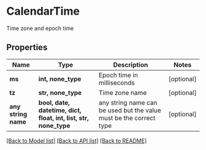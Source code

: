 # CalendarTime

Time zone and epoch time

## Properties
Name | Type | Description | Notes
------------ | ------------- | ------------- | -------------
**ms** | **int, none_type** | Epoch time in milliseconds | [optional] 
**tz** | **str, none_type** | Time zone name | [optional] 
**any string name** | **bool, date, datetime, dict, float, int, list, str, none_type** | any string name can be used but the value must be the correct type | [optional]

[[Back to Model list]](../README.md#documentation-for-models) [[Back to API list]](../README.md#documentation-for-api-endpoints) [[Back to README]](../README.md)


